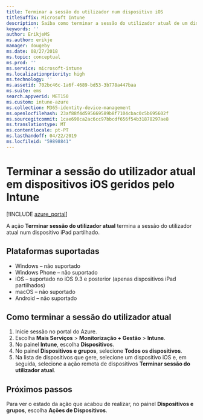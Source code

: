 ```yaml
---
title: Terminar a sessão do utilizador num dispositivo iOS
titleSuffix: Microsoft Intune
description: Saiba como terminar a sessão do utilizador atual de um dispositivo iOS com o Intune.
keywords: ''
author: ErikjeMS
ms.author: erikje
manager: dougeby
ms.date: 08/27/2018
ms.topic: conceptual
ms.prod: ''
ms.service: microsoft-intune
ms.localizationpriority: high
ms.technology: ''
ms.assetid: 702bc46c-1a6f-4689-bd53-3b778a447baa
ms.suite: ems
search.appverid: MET150
ms.custom: intune-azure
ms.collection: M365-identity-device-management
ms.openlocfilehash: 23af88f4d595669589b8f7104cbac0c5b695602f
ms.sourcegitcommit: 1cae690ca2ac6cc97bbcdf656f54b31878297ae8
ms.translationtype: MT
ms.contentlocale: pt-PT
ms.lasthandoff: 04/22/2019
ms.locfileid: "59898841"
---
```

# <a name="logout-the-current-user-on-intune-managed-ios-devices"></a>Terminar a sessão do utilizador atual em dispositivos iOS geridos pelo Intune


[!INCLUDE [azure_portal](./includes/azure_portal.md)]

A ação **Terminar sessão do utilizador atual** termina a sessão do utilizador atual num dispositivo iPad partilhado. 

## <a name="supported-platforms"></a>Plataformas suportadas

- Windows – não suportado
- Windows Phone – não suportado
- iOS – suportado no iOS 9.3 e posterior (apenas dispositivos iPad partilhados)
- macOS – não suportado
- Android – não suportado

## <a name="how-to-log-out-the-current-user"></a>Como terminar a sessão do utilizador atual

1.  Inicie sessão no portal do Azure.
2.  Escolha **Mais Serviços** > **Monitorização + Gestão** > **Intune**.
3.  No painel **Intune**, escolha **Dispositivos**.
4.  No painel **Dispositivos e grupos**, selecione **Todos os dispositivos**.
5.  Na lista de dispositivos que gere, selecione um dispositivo iOS e, em seguida, selecione a ação remota de dispositivos **Terminar sessão do utilizador atual**.

## <a name="next-steps"></a>Próximos passos

Para ver o estado da ação que acabou de realizar, no painel **Dispositivos e grupos**, escolha **Ações de Dispositivos**.
